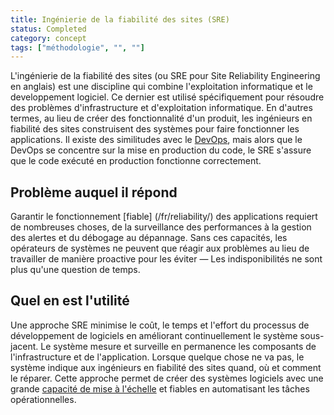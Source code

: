 ```yaml
---
title: Ingénierie de la fiabilité des sites (SRE)
status: Completed
category: concept
tags: ["méthodologie", "", ""]
---
```


L'ingénierie de la fiabilité des sites (ou SRE pour Site Reliability Engineering en anglais) est une discipline qui combine l'exploitation informatique et le developpement logiciel. 
Ce dernier est utilisé spécifiquement pour résoudre des problèmes d'infrastructure et d'exploitation informatique. 
En d'autres termes, au lieu de créer des fonctionnalité d'un produit, les ingénieurs en fiabilité des sites construisent des systèmes pour faire fonctionner les applications. 
Il existe des similitudes avec le [DevOps](/fr/devops/), mais alors que le DevOps se concentre sur la mise en production du code, le SRE s'assure que le code exécuté en production fonctionne correctement.

## Problème auquel il répond

Garantir le fonctionnement [fiable] (/fr/reliability/) des applications requiert de nombreuses choses, 
de la surveillance des performances à la gestion des alertes et du débogage au dépannage. 
Sans ces capacités, les opérateurs de systèmes ne peuvent que réagir aux problèmes au lieu de travailler de manière proactive pour les éviter 
— Les indisponibilités ne sont plus qu'une question de temps.

## Quel en est l'utilité

Une approche SRE minimise le coût, le temps et l'effort du processus de développement de logiciels 
en améliorant continuellement le système sous-jacent. 
Le système mesure et surveille en permanence les composants de l'infrastructure et de l'application. 
Lorsque quelque chose ne va pas, le système indique aux ingénieurs en fiabilité des sites quand, où et comment le réparer. 
Cette approche permet de créer des systèmes logiciels avec une grande [capacité de mise à l'échelle](/fr/scalability/) et fiables en automatisant les tâches opérationnelles.
